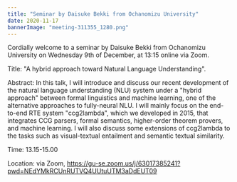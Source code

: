 ```yaml
---
title: "Seminar by Daisuke Bekki from Ochanomizu University"
date: 2020-11-17
bannerImage: "meeting-311355_1280.png"
---
```

Cordially welcome to a seminar by Daisuke Bekki from Ochanomizu University on Wednesday 9th of December, at 13:15 online via Zoom. 

Title: "A hybrid approach toward Natural Language Understanding".

Abstract: In this talk, I will introduce and discuss our recent development of the natural language understanding (NLU) system under a "hybrid approach" between formal linguistics and machine learning, one of the alternative approaches to fully-neural NLU.   I will mainly focus on the end-to-end RTE system "ccg2lambda", which we developed in 2015, that integrates CCG parsers, formal semantics, higher-order theorem provers, and machine learning.  I will also discuss some extensions of ccg2lambda to the tasks such as visual-textual entailment and semantic textual similarity.
 
Time: 13.15-15.00

Location: via Zoom, https://gu-se.zoom.us/j/63017385241?pwd=NEdYMkRCUnRUTVQ4UUtuUTM3aDdEUT09

